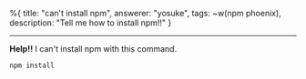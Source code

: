 %{
    title: "can't install npm",
    answerer: "yosuke",
    tags: ~w(npm phoenix),
    description: "Tell me how to install npm!!"
}

---
**Help!!**
I can't install npm with this command.
```
npm install
```
